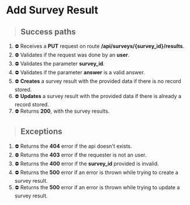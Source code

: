 # Add Survey Result

> ## Success paths

1. ⛔ Receives a **PUT** request on route **/api/surveys/{survey_id}/results**.
2. ⛔ Validates if the request was done by an **user**.
3. ⛔ Validates the parameter **survey_id**.
4. ⛔ Validates if the parameter **answer**  is a valid answer.
5. ⛔ **Creates** a survey result with the provided data if there is no record stored.
6. ⛔ **Updates** a survey result with the provided data if there is already a record stored.
7. ⛔ Returns **200**, with the survey results.

> ## Exceptions

1. ⛔ Returns the **404** error if the api doesn't exists.
2. ⛔ Returns the **403** error if the requester is not an user.
3. ⛔ Returns the **400** error if the **survey_id** provided is invalid.
4. ⛔ Returns the **500** error if an error is thrown while trying to create a survey result.
4. ⛔ Returns the **500** error if an error is thrown while trying to update a survey result.

